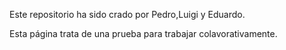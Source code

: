 Este repositorio ha sido crado por Pedro,Luigi y Eduardo.

Esta página trata de una prueba para trabajar colavorativamente.
